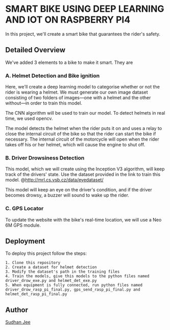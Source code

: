 
# SMART BIKE USING DEEP LEARNING AND IOT ON RASPBERRY PI4

In this project, we'll create a smart bike that guarantees the rider's safety.

## Detailed Overview

We've added 3 elements to a bike to make it smart. They are

### A. Helmet Detection and Bike ignition

Here, we'll create a deep learning model to categorise whether or not the rider is wearing a helmet. We must generate our own image dataset consisting of two folders of images—one with a helmet and the other without—in order to train this model. 

The CNN algorithm will be used to train our model. To detect helmets in real time, we used opencv. 

The model detects the helmet when the rider puts it on and uses a relay to close the internal circuit of the bike so that the rider can start the bike if necessary. The internal circuit of the motorcycle will open when the rider takes off his or her helmet, which will cause the engine to shut off.

### B. Driver Drowsiness Detection

This model, which we will create using the Inception V3 algorithm, will keep track of the drivers' state.
Use the dataset provided in the link to train this model. 
@http://mrl.cs.vsb.cz/data/eyedataset/

This model will keep an eye on the driver's condition, and if the driver becomes drowsy, a buzzer will sound to wake up the rider.

### C. GPS Locator

To update the website with the bike's real-time location, we will use a Neo 6M GPS module.




## Deployment

To deploy this project follow the steps:

    1. Clone this repository
    2. Create a dataset for helmet detection
    3. Modify the dataset's path in the training files
    4. Train the models, give this models to the python files named driver_drow_exe.py and helmet_det_exe.py
    5. When equipment is fully connected, run python files named driver_drow_rasp_pi_final.py, gps_send_rasp_pi_final.py and helmet_det_rasp_pi_final.py
## Author

[Sudhan Jee](https://github.com/sudhanRacharla)

